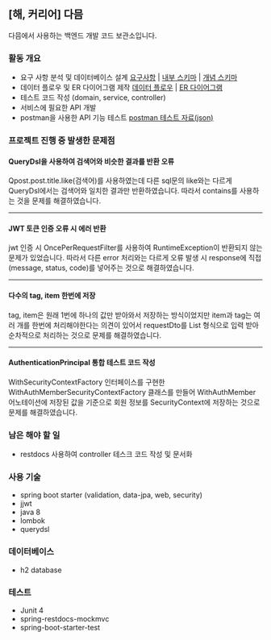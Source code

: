 ## [해, 커리어] 다믐
다믐에서 사용하는 백엔드 개발 코드 보관소입니다.

### 활동 개요
- 요구 사항 분석 및 데이터베이스 설계 [요구사항](https://github.com/wanted-hackareer/backend/blob/main/data/%ED%95%A9%EB%8F%99%20%EC%9E%A5%EB%B3%B4%EA%B8%B0%20%EC%9A%94%EA%B5%AC%EC%82%AC%ED%95%AD.pdf) | [내부 스키마](https://github.com/wanted-hackareer/backend/blob/main/data/%EB%82%B4%EB%B6%80_%EC%8A%A4%ED%82%A4%EB%A7%88.png) | [개념 스키마](https://github.com/wanted-hackareer/backend/blob/main/data/%EA%B0%9C%EB%85%90%20%EC%8A%A4%ED%82%A4%EB%A7%88.png)
- 데이터 플로우 및 ER 다이어그램 제작 [데이터 플로우](https://github.com/wanted-hackareer/backend/tree/main/data/%EB%8D%B0%EC%9D%B4%ED%84%B0%20%ED%94%8C%EB%A1%9C%EC%9A%B0) | [ER 다이어그램](https://github.com/wanted-hackareer/backend/tree/main/data/ER%20%EB%8B%A4%EC%9D%B4%EC%96%B4%EA%B7%B8%EB%9E%A8)
- 테스트 코드 작성 (domain, service, controller)
- 서비스에 필요한 API 개발
- postman을 사용한 API 기능 테스트 [postman 테스트 자료(json)](https://github.com/wanted-hackareer/backend/blob/main/data/hackareer.postman_collection.json)

### 프로젝트 진행 중 발생한 문제점
#### QueryDsl을 사용하여 검색어와 비슷한 결과를 반환 오류
Qpost.post.title.like(검색어)를 사용하였는데 다른 sql문의 like와는 다르게 QueryDsl에서는 검색어와 일치한 결과만 반환하였습니다. 따라서 contains를 사용하는 것을 문제를 해결하였습니다.

---

#### JWT 토큰 인증 오류 시 에러 반환
jwt 인증 시 OncePerRequestFilter를 사용하여 RuntimeException이 반환되지 않는 문제가 있었습니다. 따라서 다른 error 처리와는 다르게 오류 발생 시 response에 직접 (message, status, code)를 넣어주는 것으로 해결하였습니다.

---

#### 다수의 tag, item 한번에 저장
tag, item은 원래 1번에 하나의 값만 받아와서 저장하는 방식이었지만 item과 tag는 여러 개를 한번에 처리해야한다는 의견이 있어서 requestDto를 List 형식으로 입력 받아 순차적으로 처리하는 것으로 문제를 해결하였습니다.

---

#### AuthenticationPrincipal 통합 테스트 코드 작성
WithSecurityContextFactory 인터페이스를 구현한 WithAuthMemberSecurityContextFactory 클래스를 만들어 WithAuthMember 어노테이션에 저장된 값을 기준으로 회원 정보를 SecurityContext에 저장하는 것으로 문제를 해결하였습니다.

### 남은 해야 할 일
- restdocs 사용하여 controller 테스크 코드 작성 및 문서화

### 사용 기술
- spring boot starter (validation, data-jpa, web, security)
- jjwt
- java 8
- lombok
- querydsl

### 데이터베이스
- h2 database

### 테스트
- Junit 4
- spring-restdocs-mockmvc
- spring-boot-starter-test
